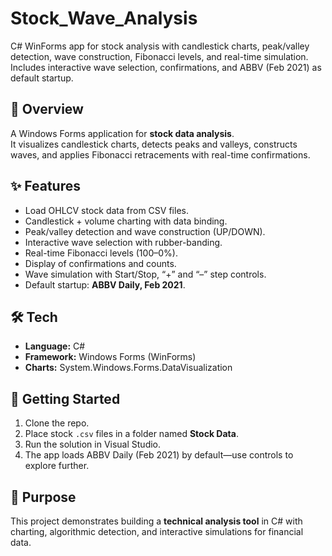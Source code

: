 # Stock_Wave_Analysis
C# WinForms app for stock analysis with candlestick charts, peak/valley detection, wave construction, Fibonacci levels, and real-time simulation. Includes interactive wave selection, confirmations, and ABBV (Feb 2021) as default startup.

## 📌 Overview
A Windows Forms application for **stock data analysis**.  
It visualizes candlestick charts, detects peaks and valleys, constructs waves, and applies Fibonacci retracements with real-time confirmations.  

## ✨ Features
- Load OHLCV stock data from CSV files.  
- Candlestick + volume charting with data binding.  
- Peak/valley detection and wave construction (UP/DOWN).  
- Interactive wave selection with rubber-banding.  
- Real-time Fibonacci levels (100–0%).  
- Display of confirmations and counts.  
- Wave simulation with Start/Stop, “+” and “–” step controls.  
- Default startup: **ABBV Daily, Feb 2021**.  

## 🛠️ Tech
- **Language:** C#  
- **Framework:** Windows Forms (WinForms)  
- **Charts:** System.Windows.Forms.DataVisualization  

## 🚀 Getting Started
1. Clone the repo.  
2. Place stock `.csv` files in a folder named **Stock Data**.  
3. Run the solution in Visual Studio.  
4. The app loads ABBV Daily (Feb 2021) by default—use controls to explore further.  

## 🎯 Purpose
This project demonstrates building a **technical analysis tool** in C# with charting, algorithmic detection, and interactive simulations for financial data.
